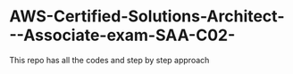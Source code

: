 # AWS-Certified-Solutions-Architect---Associate-exam-SAA-C02-
This repo has all the codes and step by step approach 
